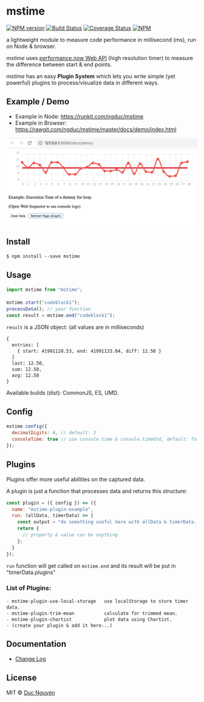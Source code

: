 # mstime

[![NPM version](https://img.shields.io/npm/v/mstime.svg?style=flat-square)](https://npmjs.org/package/mstime)
[![Build Status](https://img.shields.io/travis/ngduc/mstime/master.svg?style=flat-square)](https://travis-ci.org/ngduc/mstime) [![Coverage Status](https://img.shields.io/codecov/c/github/ngduc/mstime/master.svg?style=flat-square)](https://codecov.io/gh/ngduc/mstime/branch/master)
[![NPM](https://img.shields.io/npm/dt/mstime.svg?style=flat-square)](https://www.npmjs.com/package/mstime)

a lightweight module to measure code performance in millisecond (ms), run on Node & browser.

_mstime_ uses [performance.now Web API](https://developers.google.com/web/updates/2012/08/When-milliseconds-are-not-enough-performance-now) (high resolution timer) to measure the difference between start & end points.

_mstime_ has an easy **Plugin System** which lets you write simple (yet powerful) plugins to process/visualize data in different ways.

## Example / Demo

* Example in Node: https://runkit.com/ngduc/mstime
* Example in Browser: https://rawgit.com/ngduc/mstime/master/docs/demo/index.html

![Demo Screenshot](/docs/screenshot-01.png)

## Install

    $ npm install --save mstime

## Usage

```js
import mstime from "mstime";

mstime.start("codeblock1");
processData(); // your function
const result = mstime.end("codeblock1");
```

`result` is a JSON object: (all values are in milliseconds)

```
{
  entries: [
    { start: 41991120.53, end: 41991133.04, diff: 12.50 }
  ]
  last: 12.50,
  sum: 12.50,
  avg: 12.50
}
```

Available builds (dist): CommonJS, ES, UMD.

## Config

```js
mstime.config({
  decimalDigits: 4, // default: 2
  consoleTime: true // use console.time & console.timeEnd, default: false
});
```

## Plugins

Plugins offer more useful abilities on the captured data.

A plugin is just a function that processes data and returns this structure:

```js
const plugin = ({ config }) => ({
  name: "mstime-plugin-example",
  run: (allData, timerData) => {
    const output = "do something useful here with allData & timerData...";
    return {
      // property & value can be anything
    };
  }
});
```

`run` function will get called on `mstime.end` and its result will be put in "timerData.plugins"

### List of Plugins:
```
- mstime-plugin-use-local-storage   use localStorage to store timer data. 
- mstime-plugin-trim-mean           calculate for trimmed mean.
- mstime-plugin-chartist            plot data using Chartist.
- (create your plugin & add it here...)
```

## Documentation

- [Change Log](/CHANGELOG.md)

## License

MIT © [Duc Nguyen](https://github.com/ngduc)
